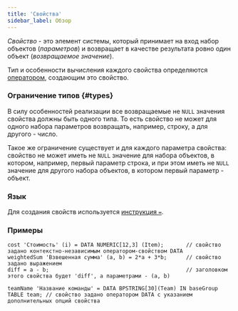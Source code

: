 ```yaml
---
title: 'Свойства'
sidebar_label: Обзор
---
```


*Свойство* - это элемент системы, который принимает на вход набор объектов (*параметров*) и возвращает в качестве результата ровно один объект (*возвращаемое значение*). 

Тип и особенности вычисления каждого свойства определяются [оператором](Operators.md), создающим это свойство.

### Ограничение типов {#types}

В силу особенностей реализации все возвращаемые не `NULL` значения свойства должны быть одного типа. То есть свойство не может для одного набора параметров возвращать, например, строку, а для другого - число.

Такое же ограничение существует и для каждого параметра свойства: свойство не может иметь не `NULL` значение для набора объектов, в котором, например, первый параметр строка, и при этом иметь не `NULL` значение для другого набора объектов, в котором первый параметр - объект.

### Язык

Для создания свойств используется [инструкция `=`](Instruction_=.md). 

### Примеры

```lsf
cost 'Стоимость' (i) = DATA NUMERIC[12,3] (Item);		// cвойство задано контекстно-независимым оператором-свойством DATA
weightedSum 'Взвешенная сумма' (a, b) = 2*a + 3*b; 		// cвойство задано выражением
diff = a - b; 											// заголовком этого свойства будет 'diff', а параметрами - (a, b)

teamName 'Название команды' = DATA BPSTRING[30](Team) IN baseGroup TABLE team; // свойство задано оператором DATA с указанием дополнительных опций свойства
```
